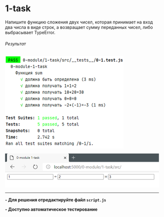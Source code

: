 # 1-task

Напишите функцию сложения двух чисел, которая принимает на вход два числа в виде строк, а возвращает сумму переданных чисел, либо выбрасывает TypeError.

###### Результат

![Example](example.png)

![Example](example2.png)

---

**- Для решения отредактируйте файл `script.js`**

**- Доступно автоматическое тестирование**
